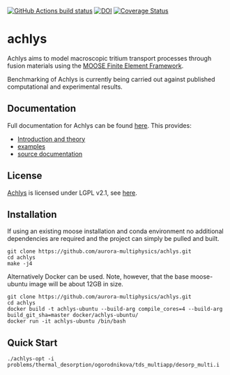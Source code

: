 [![GitHub Actions build status](https://github.com/aurora-multiphysics/achlys/actions/workflows/main.yml/badge.svg?event=push)](https://github.com/aurora-multiphysics/achlys/actions/workflows/main.yml)
[![DOI](https://zenodo.org/badge/394964935.svg)](https://zenodo.org/badge/latestdoi/394964935)
[![Coverage Status](https://coveralls.io/repos/github/aurora-multiphysics/achlys/badge.svg?branch=master)](https://coveralls.io/github/aurora-multiphysics/achlys?branch=master)

achlys
=====

Achlys aims to model macroscopic tritium transport processes through fusion materials using the 
[MOOSE Finite Element Framework](http://mooseframework.org).

Benchmarking of Achlys is currently being carried out against published computational and experimental results.

## Documentation

Full documentation for Achlys can be found [here](https://aurora-multiphysics.github.io/achlys/).
This provides:

- [Introduction and theory](https://aurora-multiphysics.github.io/achlys/module/introduction.html)
- [examples](https://aurora-multiphysics.github.io/achlys/module/examples/index.html)
- [source documentation](https://aurora-multiphysics.github.io/achlys/source/index.html)

## License

[Achlys](https://github.com/aurora-multiphysics/achlys) is licensed under LGPL v2.1, see [here](https://github.com/aurora-multiphysics/achlys/blob/maaster/LICENSE).

## Installation

If using an existing moose installation and conda environment no additional dependencies are required and the project can simply be pulled and built.

```
git clone https://github.com/aurora-multiphysics/achlys.git
cd achlys
make -j4
```

Alternatively Docker can be used. Note, however, that the base moose-ubuntu image will be about 12GB in size.

```
git clone https://github.com/aurora-multiphysics/achlys.git
cd achlys
docker build -t achlys-ubuntu --build-arg compile_cores=4 --build-arg build_git_sha=master docker/achlys-ubuntu/
docker run -it achlys-ubuntu /bin/bash
```

## Quick Start

```
./achlys-opt -i problems/thermal_desorption/ogorodnikova/tds_multiapp/desorp_multi.i
```
